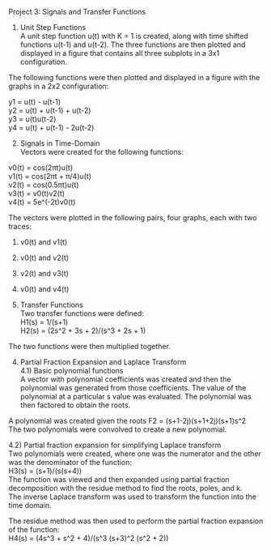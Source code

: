 Project 3: Signals and Transfer Functions

1. Unit Step Functions  
A unit step function u(t) with K = 1 is created, along with time shifted functions u(t-1) and u(t-2). The three functions are then plotted and displayed in a figure that contains all three subplots in a 3x1 configuration.

The following functions were then plotted and displayed in a figure with the graphs in a 2x2 configuration:

y1 = u(t) - u(t-1)  
y2 = u(t) + u(t-1) + u(t-2)  
y3 = u(t)u(t-2)  
y4 = u(t) + u(t-1) - 2u(t-2)  

2. Signals in Time-Domain  
Vectors were created for the following functions:

v0(t) = cos(2πt)u(t)  
v1(t) = cos(2πt + π/4)u(t)  
v2(t) = cos(0.5πt)u(t)  
v3(t) = v0(t)v2(t)  
v4(t) = 5e^(-2t)v0(t)  

The vectors were plotted in the following pairs, four graphs, each with two traces:

1. v0(t) and v1(t)  
2. v0(t) and v2(t)  
3. v2(t) and v3(t)  
4. v0(t) and v4(t)  


3. Transfer Functions  
Two transfer functions were defined:  
H1(s) = 1/(s+1)  
H2(s) = (2s^2 + 3s + 2)/(s^3 + 2s + 1)   

The two functions were then multiplied together.

4. Partial Fraction Expansion and Laplace Transform  
4.1) Basic polynomial functions  
A vector with polynomial coefficients was created and then the polynomial was generated from those coefficients.
The value of the polynomial at a particular s value was evaluated.
The polynomial was then factored to obtain the roots.  

A polynomial was created given the roots F2 = (s+1-2j)(s+1+2j)(s+1)s^2  
The two polynomials were convolved to create a new polynomial.  

4.2) Partial fraction expansion for simplifying Laplace transform  
Two polynomials were created, where one was the numerator and the other was the denominator of the function:  
H3(s) = (s+1)/(s(s+4))  
The function was viewed and then expanded using partial fraction decomposition with the residue method to find the roots, poles, and k.  
The inverse Laplace transform was used to transform the function into the time domain.  

The residue method was then used to perform the partial fraction expansion of the function:  
H4(s) = (4s^3 + s^2 + 4)/(s^3 (s+3)^2 (s^2 + 2))  
